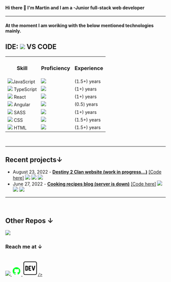 #### Hi there 👋 I'm Martin and I am a -Junior full-stack web developer

<hr>
    <h4> At the moment I am woriking with the below mentioned technologies mainly.</h4>
    <h2>IDE: <img style="height: 1rem"
            src="https://github.com/SpooRe91/icons-and-graphs/blob/main/icons-and-graphics-main/icomoon/programming/PNG/visualstudiocode.png?raw=true">
        VS CODE</h2>
    <table width="100%">
        <tr>
            <th>
                <h3>Skill</h3>
            </th>
            <th>
                <h3>Proficiency</h3>
            </th>
            <th>
                <h3>Experience</h3>
            </th>
        </tr>
        <tr>
            <td><img src="https://raw.githubusercontent.com/SpooRe91/icons-and-graphs/main/icons-and-graphics-main/icomoon/programming/PNG/javascript.png?raw=true">JavaScript </td>
            <td><img src="https://github.com/SpooRe91/icons-and-graphs/blob/main/icons-and-graphics-main/progress-bar-small/progress-bar-85.png?raw=true"></td>
            <td> (1.5+) years</td>
        </tr>
        <tr>
            <td><img
                    src="https://raw.githubusercontent.com/SpooRe91/icons-and-graphs/main/icons-and-graphics-main/icomoon/programming/PNG/typescript.png?raw=true">
                TypeScript </td>
            <td><img
                    src="https://github.com/SpooRe91/icons-and-graphs/blob/main/icons-and-graphics-main/progress-bar-small/progress-bar-65.png?raw=true">
            </td>
            <td> (1+) years</td>
        </tr>
        <tr>
            <td><img
                    src="https://raw.githubusercontent.com/SpooRe91/icons-and-graphs/main/icons-and-graphics-main/icomoon/programming/PNG/react.png?raw=true">
                React </td>
            <td><img
                    src="https://github.com/SpooRe91/icons-and-graphs/blob/main/icons-and-graphics-main/progress-bar-small/progress-bar-85.png?raw=true">
            </td>
            <td> (1+) years</td>
        </tr>
        <tr>
            <td><img
                    src="https://raw.githubusercontent.com/SpooRe91/icons-and-graphs/main/icons-and-graphics-main/icomoon/programming/PNG/angular.png?raw=true">
                Angular </td>
            <td><img
                    src="https://github.com/SpooRe91/icons-and-graphs/blob/main/icons-and-graphics-main/progress-bar-small/progress-bar-40.png?raw=true">
            </td>
            <td> (0.5) years</td>
        </tr>
        <tr></tr>
        <tr></tr>
       <tr></tr>
        <tr>
            <td><img
                    src="https://raw.githubusercontent.com/SpooRe91/icons-and-graphs/main/icons-and-graphics-main/icomoon/programming/PNG/sass.png?raw=true">
                SASS </td>
            <td><img
                    src="https://github.com/SpooRe91/icons-and-graphs/blob/main/icons-and-graphics-main/progress-bar-small/progress-bar-85.png?raw=true">
            </td>
            <td> (1+) years</td>
        </tr>
        <tr></tr>
        <tr>
            <td><img
                    src="https://raw.githubusercontent.com/SpooRe91/icons-and-graphs/main/icons-and-graphics-main/icomoon/programming/PNG/css3.png?raw=true">
                CSS </td>
            <td><img
                    src="https://github.com/SpooRe91/icons-and-graphs/blob/main/icons-and-graphics-main/progress-bar-small/progress-bar-85.png?raw=true">
            </td>
            <td> (1.5+) years</td>
        </tr>
        <tr></tr>
        <tr>
            <td><img
                    src="https://raw.githubusercontent.com/SpooRe91/icons-and-graphs/main/icons-and-graphics-main/icomoon/programming/PNG/html5.png?raw=true">
                HTML </td>
            <td><img
                    src="https://github.com/SpooRe91/icons-and-graphs/blob/main/icons-and-graphics-main/progress-bar-small/progress-bar-95.png?raw=true">
            </td>
            <td> (1.5+) years</td>
        </tr>
    </table>
<br />
  <hr />
  <h2>Recent projects↓</h2>
  <ul>
    <li>
      August 23, 2022 -
      <a href="https://destiny-2-bgs.web.app/" target="_blank"
        ><strong>Destiny 2 Clan website (work in progress...)</strong></a
      >
      <a href="https://github.com/SpooRe91/destiny2-react" target="_blank"
        >[Code here]</a
      >
      <img
        src="https://raw.githubusercontent.com/SpooRe91/icons-and-graphs/main/icons-and-graphics-main/icomoon/programming/PNG/react.png?raw=true"
      />
      <img
        src="https://raw.githubusercontent.com/SpooRe91/icons-and-graphs/main/icons-and-graphics-main/icomoon/programming/PNG/css3.png?raw=true"
      />
      <img
        src="https://github.com/SpooRe91/icons-and-graphs/blob/main/icons-and-graphics-main/icomoon/programming/PNG/node-dot-js.png?raw=true"
      />
    </li>
    <li>
      June 27, 2022 -
      <a href="https://cook-blog-d3ed8.web.app/" target="_blank"
        ><strong>Cooking recipes blog (server is down)</strong></a
      >
      <a
        href="https://github.com/SpooRe91/react-js-project-final"
        target="_blank"
        >[Code here]</a
      >
      <img
        src="https://raw.githubusercontent.com/SpooRe91/icons-and-graphs/main/icons-and-graphics-main/icomoon/programming/PNG/react.png?raw=true"
      />
      <img
        src="https://raw.githubusercontent.com/SpooRe91/icons-and-graphs/main/icons-and-graphics-main/icomoon/programming/PNG/css3.png?raw=true"
      />
      <img
        src="https://github.com/SpooRe91/icons-and-graphs/blob/main/icons-and-graphics-main/icomoon/programming/PNG/node-dot-js.png?raw=true"
      />
    </li>
  </ul>
  <hr />
  <br />
  <h2>Other Repos ↓</h2>
  <a href="https://github.com/SpooRe91?tab=repositories" target="_blank">
    <img
      src="https://github.com/SpooRe91/icons-and-graphs/blob/main/icons-and-graphics-main/icomoon/PNG/github.png?raw=true"
    />
  </a>
  <br />
  <h3>Reach me at ↓</h3>
  <br/>
  <a href="https://www.linkedin.com/in/mbogdanov9110/" target="_blank">
    <img
      src="https://github.com/SpooRe91/icons-and-graphs/blob/main/icons-and-graphics-main/icomoon/PNG/linkedin.png?raw=true"
    />
  </a>
<a href="https://github.com/SpooRe91" target="_blank">
    <img
      src="https://github.com/SpooRe91/icons-and-graphics/blob/main/icons-and-graphics-main/icomoon/programming/PNG/icons8-github-30.png?raw=true"/>
  </a>
<a href="https://dev.to/spoore91" target="_blank">
    <img
      src="https://github.com/SpooRe91/icons-and-graphics/blob/main/icons-and-graphics-main/icomoon/programming/PNG/4394314_dev_logo_logos_icon.png?raw=true"
         
    />
  </a>
</div>
